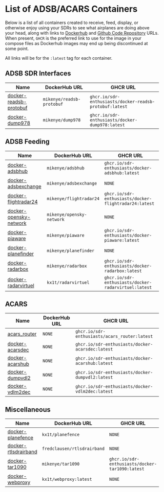 # List of ADSB/ACARS Containers

Below is a list of all containers created to receive, feed, display, or otherwise enjoy using your SDRs to see what airplanes are doing above your head, along with links to [Dockerhub](https://dockerhub.com) and [Github Code Repository](https://github.com) URLs. When present, `GHCR` is the preferred link to use for the image in your compose files as Dockerhub images may end up being discontinued at some point.

All links will be for the `:latest` tag for each container.

## ADSB SDR Interfaces

| Name | DockerHub URL | GHCR URL |
| ----------------- | ------------------------------ | ------------------------ |
| [docker-readsb-protobuf](https://github.com/sdr-enthusiasts/docker-readsb-protobuf)| `mikenye/readsb-protobuf` | `ghcr.io/sdr-enthusiasts/docker-readsb-protobuf:latest` |  |
| [docker-dump978](https://github.com/sdr-enthusiasts/docker-dump978) | `mikenye/dump978` |`ghcr.io/sdr-enthusiasts/docker-dump978:latest` |

## ADSB Feeding

| Name | DockerHub URL | GHCR URL |
| ----------------- | ------------------------------ | ------------------------ |
| [docker-adsbhub](https://github.com/sdr-enthusiasts/docker-adsbhub) | `mikenye/adsbhub` | `ghcr.io/sdr-enthusiasts/docker-adsbhub:latest` |
| [docker-adsbexchange](https://github.com/mikenye/docker-adsbexchange) | `mikenye/adsbexchange` | `NONE` |
| [docker-flightradar24](https://github.com/sdr-enthusiasts/docker-flightradar24) | `mikenye/flightradar24` | `ghcr.io/sdr-enthusiasts/docker-flightradar24:latest` |
| [docker-opensky-network](https://github.com/mikenye/docker-opensky-network) | `mikenye/opensky-network` | `NONE` |
| [docker-piaware](https://github.com/sdr-enthusiasts/docker-piaware) | `mikenye/piaware` | `ghcr.io/sdr-enthusiasts/docker-piaware:latest` |
| [docker-planefinder](https://github.com/mikenye/docker-planefinder) | `mikenye/planefinder` | `NONE` |
| [docker-radarbox](https://github.com/sdr-enthusiasts/docker-radarbox) | `mikenye/radarbox` | `ghcr.io/sdr-enthusiasts/docker-radarbox:latest` |
| [docker-radarvirtuel](https://github.com/sdr-enthusiasts/docker-radarvirtuel) | `kx1t/radarvirtuel` | `ghcr.io/sdr-enthusiasts/docker-radarvirtuel:latest` |

## ACARS

| Name | DockerHub URL | GHCR URL |
| ----------------- | ------------------------------ | ------------------------ |
[acars_router](https://github.com/sdr-enthusiasts/acars_router) | `NONE` | `ghcr.io/sdr-enthusiasts/acars_router:latest` |
[docker-acarsdec](https://github.com/sdr-enthusiasts/docker-acarsdec) | `NONE` | `ghcr.io/sdr-enthusiasts/docker-acarsdec:latest` |
[docker-acarshub](https://github.com/sdr-enthusiasts/docker-acarshub) | `NONE` | `ghcr.io/sdr-enthusiasts/docker-acarshub:latest` |
[docker-dumpvdl2](https://github.com/sdr-enthusiasts/docker-dumpvdl2) | `NONE` | `ghcr.io/sdr-enthusiasts/docker-dumpvdl2:latest` |
[docker-vdlm2dec](https://github.com/sdr-enthusiasts/docker-vdlm2dec) | `NONE` | `ghcr.io/sdr-enthusiasts/docker-vdlm2dec:latest` |

## Miscellaneous

| Name | DockerHub URL | GHCR URL |
| ----------------- | ------------------------------ | ------------------------ |
| [docker-planefence](https://github.com/kx1t/docker-planefence) | `kx1t/planefence` | `NONE` |
| [docker-rtlsdrairband](https://github.com/sdr-enthusiasts/docker-rtlsdrairband) | `fredclausen/rtlsdrairband` | `NONE` |
| [docker-tar1090](https://github.com/sdr-enthusiasts/docker-tar1090) | `mikenye/tar1090` | `ghcr.io/sdr-enthusiasts/docker-tar1090:latest` |
| [docker-webproxy](https://github.com/sdr-enthusiasts/docker-reversewebproxy) | `kx1t/webproxy:latest` | `NONE` |
